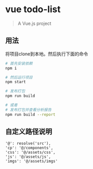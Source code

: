 # vue todo-list

> A Vue.js project

## 用法
将项目clone到本地。然后执行下面的命令

``` bash
# 首先安装依赖
npm i

# 然后运行项目
npm start

# 发布打包
npm run build

# 或者
# 发布打包并查看分析报告
npm run build --report
```

## 自定义路径说明
```
'@': resolve('src'),
'cp': '@/components',
'css': '@/assets/css',
'js': '@/assets/js',
'imgs': '@/assets/imgs'
```

